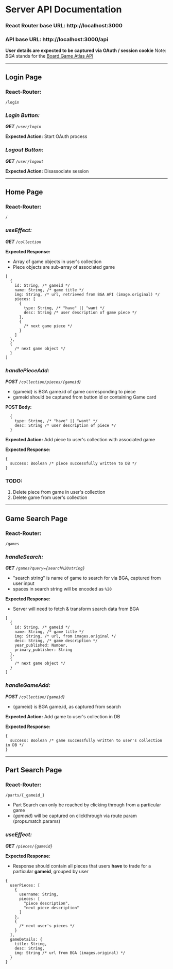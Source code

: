 # Server API Documentation
### React Router base URL: http://localhost:3000
### API base URL: http://localhost:3000/api
**User details are expected to be captured via OAuth / session cookie**
Note: _BGA_ stands for the [Board Game Atlas API](https://www.boardgameatlas.com/api/docs)

---

## Login Page
### React-Router:
`/login`

### _Login Button:_
_**GET** `/user/login`_

**Expected Action:** Start OAuth process

### _Logout Button:_
_**GET** `/user/logout`_

**Expected Action:** Disassociate session

---

## Home Page
### React-Router:
`/`

### _useEffect:_
_**GET** `/collection`_

**Expected Response:**
  - Array of game objects in user's collection
  - Piece objects are sub-array of associated game
```jsonc
[
  {
    id: String, /* gameid */
    name: String, /* game title */
    img: String, /* url, retrieved from BGA API (image.original) */
    pieces: [
      {
        type: String, /* "have" || "want */
        desc: String /* user description of game piece */
      },
      {
        /* next game piece */
      }
    ]
  },
  {
    /* next game object */
  }
]
```

### _handlePieceAdd:_
_**POST** `/collection/pieces/{gameid}`_
  - {gameid} is BGA game.id of game corresponding to piece
  - gameid should be captured from button id or containing Game card

**POST Body:**
```jsonc
  {
    type: String, /* "have" || "want" */
    desc: String /* user description of piece */
  }
```

**Expected Action:**
Add piece to user's collection with associated game

**Expected Response:**
```jsonc
{
  success: Boolean /* piece successfully written to DB */
}
```

### TODO:
  1. Delete piece from game in user's collection
  1. Delete game from user's collection

---

## Game Search Page
### React-Router:
`/games`

### _handleSearch:_
_**GET** `/games?query={search%20string}`_
  - "search string" is name of game to search for via BGA, captured from user input
  - spaces in search string will be encoded as `%20`

**Expected Response:**
  - Server will need to fetch & transform search data from BGA
```jsonc
[
  {
    id: String, /* gameid */
    name: String, /* game title */
    img: String, /* url, from images.original */
    desc: String, /* game description */
    year_published: Number,
    primary_publisher: String
  },
  {
    /* next game object */
  }
]
```

### _handleGameAdd:_
_**POST** `/collection/{gameid}`_
  - {gameid} is BGA game.id, as captured from search

**Expected Action:**
Add game to user's collection in DB

**Expected Response:**
```jsonc
{
  success: Boolean /* game successfully written to user's collection in DB */
}
```

---

## Part Search Page
### React-Router:
`/parts/{_gameid_}`
  - Part Search can only be reached by clicking through from a particular game
  - {_gameid_} will be captured on clickthrough via route param (props.match.params)

### _useEffect:_
_**GET** `/pieces/{gameid}`_

**Expected Response:**
  - Response should contain all pieces that users **have** to trade for a particular **gameid**, grouped by user
```jsonc
{
  userPieces: [
    {
      username: String,
      pieces: [
        "piece description",
        "next piece description"
      ]
    },
    {
      /* next user's pieces */
    }
  ],
  gameDetails: {
    title: String,
    desc: String,
    img: String /* url from BGA (images.original) */
  }
}
```

